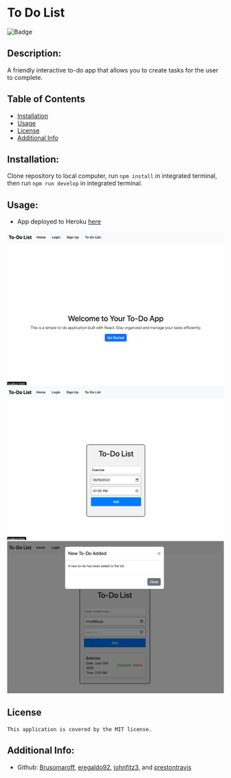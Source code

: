 # To Do List
  
  ![Badge](https://img.shields.io/badge/License-MIT-blue.svg)


  ## Description:
  A friendly interactive to-do app that allows you to create tasks for the user to complete.

  ## Table of Contents 
  - [Installation](#installation)
  - [Usage](#usage)
  - [License](#license)
  - [Additional Info](#additional-info)

  ## Installation:
  Clone repository to local computer, run `npm install` in integrated terminal, then run `npm run develop` in integrated terminal.
  ## Usage:
  - App deployed to Heroku [here](https://to-do-application-650651e56723.herokuapp.com/)
  
  ![Alt text](./assets/image.png)
  ![Alt text](./assets/image-1.png)
  ![Alt text](./assets/image-2.png)

  ## License
    This application is covered by the MIT license.

  ## Additional Info:
  - Github: [Brusomaroff](https://github.com/Brusomaroff), [eregaldo92](https://github.com/eregaldo92), [johnfitz3](https://github.com/johnfitz3), and [prestontravis](https://github.com/prestontravis)
   
